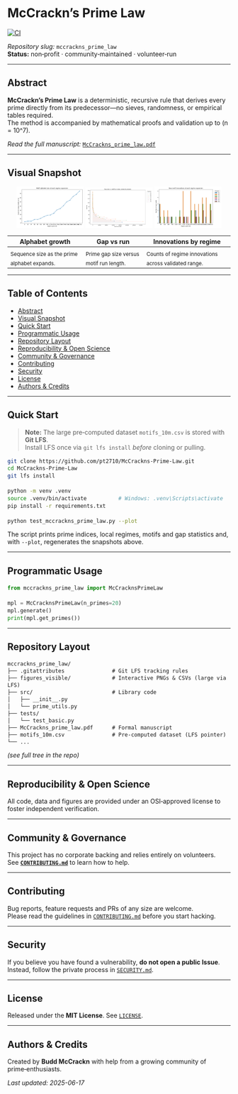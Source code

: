 
# McCrackn’s Prime Law
[![CI](https://github.com/pt2710/McCrackns-Prime-Law/actions/workflows/ci.yml/badge.svg)](https://github.com/pt2710/McCrackns-Prime-Law/actions/workflows/ci.yml)

_Repository slug:_ `mccrackns_prime_law`  
**Status:** non‑profit · community‑maintained · volunteer‑run

---

## Abstract
**McCrackn’s Prime Law** is a deterministic, recursive rule that derives every prime directly from its predecessor—no sieves, randomness, or empirical tables required.  
The method is accompanied by mathematical proofs and validation up to \(n = 10^7\).

*Read the full manuscript:* [`McCrackns_prime_law.pdf`](./McCrackns_prime_law.pdf)

---

## Visual Snapshot

<p align="center">
  <img src="figures_visible/alphabet_growth.png" alt="Alphabet growth" width="30%"/>
  <img src="figures_visible/gap_vs_run.png" alt="Gap vs run" width="30%"/>
  <img src="figures_visible/innovations_by_regime.png" alt="Innovations by regime" width="30%"/>
</p>

| Alphabet growth | Gap vs run | Innovations by regime |
| --------------- | ---------- | --------------------- |
| <sub>Sequence size as the prime alphabet expands.</sub> | <sub>Prime gap size versus motif run length.</sub> | <sub>Counts of regime innovations across validated range.</sub> |

---

## Table of Contents
- [Abstract](#abstract)
- [Visual Snapshot](#visual-snapshot)
- [Quick Start](#quick-start)
- [Programmatic Usage](#programmatic-usage)
- [Repository Layout](#repository-layout)
- [Reproducibility & Open Science](#reproducibility--open-science)
- [Community & Governance](#community--governance)
- [Contributing](#contributing)
- [Security](#security)
- [License](#license)
- [Authors & Credits](#authors--credits)

---

## Quick Start

> **Note:** The large pre‑computed dataset `motifs_10m.csv` is stored with **Git LFS**.  
> Install LFS once via `git lfs install` *before* cloning or pulling.

```bash
git clone https://github.com/pt2710/McCrackns-Prime-Law.git
cd McCrackns-Prime-Law
git lfs install

python -m venv .venv
source .venv/bin/activate          # Windows: .venv\Scripts\activate
pip install -r requirements.txt

python test_mccrackns_prime_law.py --plot
```

The script prints prime indices, local regimes, motifs and gap statistics and, with `--plot`, regenerates the snapshots above.

---

## Programmatic Usage

```python
from mccrackns_prime_law import McCracknsPrimeLaw

mpl = McCracknsPrimeLaw(n_primes=20)
mpl.generate()
print(mpl.get_primes())
```

---

## Repository Layout
```
mccrackns_prime_law/
├── .gitattributes               # Git LFS tracking rules
├── figures_visible/             # Interactive PNGs & CSVs (large via LFS)
├── src/                         # Library code
│   ├── __init__.py
│   └── prime_utils.py
├── tests/
│   └── test_basic.py
├── McCrackns_prime_law.pdf      # Formal manuscript
├── motifs_10m.csv               # Pre‑computed dataset (LFS pointer)
└── ...
```

*(see full tree in the repo)*

---

## Reproducibility & Open Science
All code, data and figures are provided under an OSI‑approved license to foster independent verification.

---

## Community & Governance
This project has no corporate backing and relies entirely on volunteers.  
See **[`CONTRIBUTING.md`](./CONTRIBUTING.md)** to learn how to help.

---

## Contributing
Bug reports, feature requests and PRs of any size are welcome.  
Please read the guidelines in [`CONTRIBUTING.md`](./CONTRIBUTING.md) before you start hacking.

---

## Security
If you believe you have found a vulnerability, **do not open a public Issue**.  
Instead, follow the private process in [`SECURITY.md`](./SECURITY.md).

---

## License
Released under the **MIT License**. See [`LICENSE`](./LICENSE).

---

## Authors & Credits
Created by **Budd McCrackn** with help from a growing community of prime‑enthusiasts.

_Last updated: 2025-06-17_

